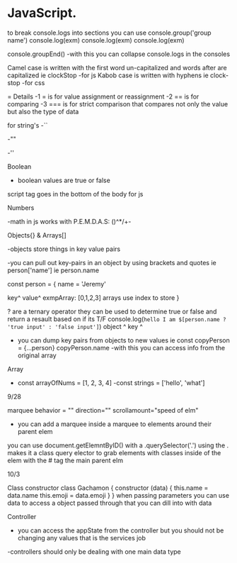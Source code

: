 # JavaScript.



to break console.logs into sections you can use console.group('group name')
console.log(exm)
console.log(exm)
console.log(exm)

console.groupEnd()
-with this you can collapse console.logs in the consoles

Camel case is written with the first word un-capitalized and words after are capitalized ie clockStop
-for js
Kabob case is written with hyphens ie clock-stop
-for css

= Details
-1 = is for value assignment or reassignment 
-2 == is for  comparing 
-3 === is for strict comparison that compares not only the value but also the type of data

for string's 
-``

-""

-''

Boolean
- boolean values are true or false


script tag goes in the bottom of the body for js



Numbers 

-math in js works with P.E.M.D.A.S: ()^*/+-

Objects{} & Arrays[]

-objects store things in key value pairs

-you can pull out key-pairs in an object by using brackets and quotes ie person['name'] ie person.name

const person = {
  name = 'Jeremy'

  key^   value^
  exmpArray: [0,1,2,3]
  arrays use index to store 
}


? are a ternary operator they can be used to determine true or false and return a resault based on if its T/F
console.log(`hello I am $[person.name ? 'true input' : 'false input']`)
                    object ^  key  ^

- you can dump key pairs from objects to new values ie 
const copyPerson = {...person}
copyPerson.name 
-with this you can access info from the original array


Array

- const arrayOfNums = [1, 2, 3, 4]
-const strings = ['hello', 'what']




9/28



marquee behavior = "" direction=""  scrollamount="speed of elm"
<!-- for moving elements -->

- you can add a marquee inside a marquee to elements around their parent elem 


you can use document.getElemntByID() with a .querySelector('.') using the . makes it a class query elector to grab elements with classes inside of the elem with the # tag the main parent elm




10/3

Class constructor 
class Gachamon {
  constructor (data) {
    this.name = data.name
    this.emoji = data.emoji
  }
}
when passing parameters you can use data to access a object passed through that you can dill into with data 


Controller 
- you can access the appState from the controller but you should not be changing any values that is the services job

-controllers should only be dealing with one main data type 
